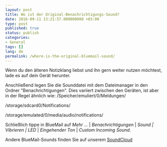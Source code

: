 ```yaml
---
layout: post
title: Wo ist der Original-Benachrichtigungs-Sound?
date: 2016-09-11 13:21:57.000000000 +03:00
type: post
published: true
status: publish
categories:
- General
tags: []
lang: de
permalink: /where-is-the-original-bluemail-sound/
---
```


Wenn du den älteren Notizklang liebst und ihn gern weiter nutzen möchtest, lade es auf dein Gerät herunter.

Anschließend legen Sie die Sounddatei mit dem Dateimanager in den Ordner "Benachrichtigungen". Dies variiert zwischen den Geräten, ist aber in der Regel ähnlich wie:
/Speicher/emuliert/0/Meldungen/

/storage/sdcard0/Notifications/

/storage/emulated/0/media/audio/notifications/

Schließlich tippe in BlueMail auf *Mehr ...* \| *Benachrichtigungen* \| *Sound \| Vibrieren \| LED* \| *Eingehender Ton* \| *Custom Incoming Sound*.

Andere BlueMail-Sounds finden Sie auf unserem [SoundCloud](https://soundcloud.com/bluemail_app)
